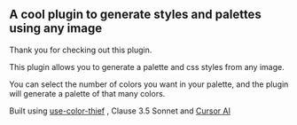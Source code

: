 
## A cool plugin to generate styles and palettes using any image

Thank you for checking out this plugin.

This plugin allows you to generate a palette and css styles from any image.

You can select the number of colors you want in your palette, and the plugin will generate a palette of that many colors.

Built using [use-color-thief](https://github.com/csandman/use-color-thief) , Clause 3.5 Sonnet and [Cursor AI](https://cursor.sh/)